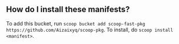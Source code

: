 How do I install these manifests?
---------------------------------

To add this bucket, run `scoop bucket add scoop-fast-pkg https://github.com/Aizaixyq/scoop-pkg`. To install, do `scoop install <manifest>`.